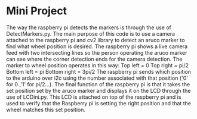 # Mini Project
The way the raspberry pi detects the markers is through the use of DetectMarkers.py. The main purpose of this code is to use a camera attached to the raspberry pi and cv2 library to detect an aruco marker to find what wheel position is desired. The raspberry pi shows a live camera feed with two intersecting lines so the person operating the aruco marker can see where the corner detection ends for the camera detection. The marker to wheel position operates in this way:
Top left = 0
Top right = pi/2
Bottom left = pi
Bottom right = 3pi/2
The raspberry pi sends which position to the arduino over i2c using the number associated with that position ('0' for 0 ,'1' for pi/2...). The final function of the raspberry pi is that it takes the set position set by the aruco marker and displays it on the LCD through the use of LCDini.py. This LCD is attached on top of the raspberry pi and is used to verify that the Raspberry pi is setting the right position and that the wheel matches this set position.
